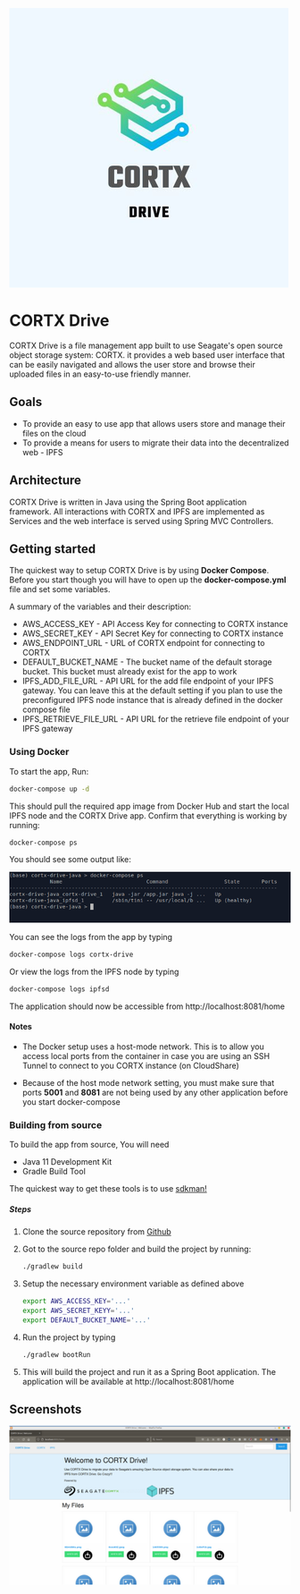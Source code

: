 ![](./docs/img/cortx-drive-logo.jpeg)

# CORTX Drive

CORTX Drive is a file management app built to use Seagate's open source object storage system: CORTX. it provides a web based user interface that can be easily navigated and allows the user store and browse their uploaded files in an easy-to-use friendly manner.

## Goals

- To provide an easy to use app that allows users store and manage their files on the cloud
- To provide a means for users to migrate their data into the decentralized web - IPFS



## Architecture

CORTX Drive is written in Java using the Spring Boot application framework. All interactions with CORTX and IPFS are implemented as Services and the web interface is served using Spring MVC Controllers.



## Getting started

The quickest way to setup CORTX Drive is by using **Docker Compose**. Before you start though you will have to open up the **docker-compose.yml** file and set some variables.

A summary of the variables and their description:

- AWS_ACCESS_KEY - API Access Key for connecting to CORTX instance
- AWS_SECRET_KEY - API Secret Key for connecting to CORTX instance
- AWS_ENDPOINT_URL - URL of CORTX endpoint for connecting to CORTX 
- DEFAULT_BUCKET_NAME - The bucket name of the default storage bucket. This bucket must already exist for the app to work
- IPFS_ADD_FILE_URL - API URL for the add file endpoint of your IPFS gateway. You can leave this at the default setting if you plan to use the preconfigured IPFS node instance that is already defined in the docker compose file
- IPFS_RETRIEVE_FILE_URL - API URL for the retrieve file endpoint of your IPFS gateway



### Using Docker

To start the app, Run:

```bash
docker-compose up -d
```

This should pull the required app image from Docker Hub and start the local IPFS node and the CORTX Drive app. Confirm that everything is working by running:

```bash
docker-compose ps
```

You should see some output like:

![](./docs/img/screenshot-media-2.png)

You can see the logs from the app by typing

```bash
docker-compose logs cortx-drive
```

Or view the logs from the IPFS node by typing

```bash
docker-compose logs ipfsd
```

The application should now be accessible from http://localhost:8081/home

#### Notes

- The Docker setup uses a host-mode network. This is to allow you access local ports from the container in case you are using an SSH Tunnel to connect to you CORTX instance (on CloudShare)

- Because of the host mode network setting, you must make sure that ports **5001** and **8081** are not being used by any other application before you start docker-compose

### Building from source

To build the app from source, You will need

- Java 11 Development Kit
- Gradle Build Tool

The quickest way to get these tools is to use [sdkman!](https://sdkman.io/)

##### Steps

1. Clone the source repository from [Github](https://github.com/kurosouza/cortx-drive) 

2. Got to the source repo folder and build the project by running:

   ```bash
   ./gradlew build
   ```

3. Setup the necessary environment variable as defined above

   ```bash
   export AWS_ACCESS_KEY='...'
   export AWS_SECRET_KEYY='...'
   export DEFAULT_BUCKET_NAME='...'
   ```

4. Run the project by typing

   ```bash
   ./gradlew bootRun
   ```

5. This will build the project and run it as a Spring Boot application. The application will be available at http://localhost:8081/home



## Screenshots

![](./docs/img/screenshot-media-1.png)